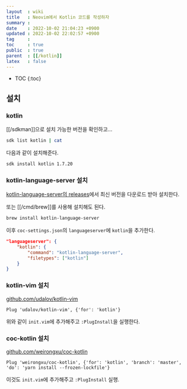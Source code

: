 ```yaml
---
layout  : wiki
title   : Neovim에서 Kotlin 코드를 작성하자
summary : 
date    : 2022-10-02 21:04:23 +0900
updated : 2022-10-02 22:02:57 +0900
tag     : 
toc     : true
public  : true
parent  : [[/kotlin]]
latex   : false
---
```

* TOC
{:toc}

## 설치

### kotlin

[[/sdkman]]으로 설치 가능한 버전을 확인하고...

```bash
sdk list kotlin | cat
```

다음과 같이 설치해준다.

```bash
sdk install kotlin 1.7.20
```

### kotlin-language-server 설치

[kotlin-language-server의 releases]( https://github.com/fwcd/kotlin-language-server/releases )에서 최신 버전을 다운로드 받아 설치한다.

또는 [[/cmd/brew]]를 사용해 설치해도 된다.

```bash
brew install kotlin-language-server
```

이후 `coc-settings.json`의 `languageserver`에 `kotlin`을 추가한다.

```json
"languageserver": {
    "kotlin": {
        "command": "kotlin-language-server",
        "filetypes": ["kotlin"]
    }
}
```

### kotlin-vim 설치

[github.com/udalov/kotlin-vim]( https://github.com/udalov/kotlin-vim )

```viml
Plug 'udalov/kotlin-vim', {'for': 'kotlin'}
```

위와 같이 `init.vim`에 추가해주고 `:PlugInstall`을 실행한다.

### coc-kotlin 설치

[github.com/weirongxu/coc-kotlin]( https://github.com/weirongxu/coc-kotlin )

```viml
Plug 'weirongxu/coc-kotlin', {'for': 'kotlin', 'branch': 'master', 'do': 'yarn install --frozen-lockfile'}
```

이것도 `init.vim`에 추가해주고 `:PlugInstall` 실행.

